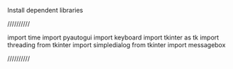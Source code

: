 Install dependent libraries


//////////

import time
import pyautogui
import keyboard
import tkinter as tk
import threading
from tkinter import simpledialog
from tkinter import messagebox


//////////
